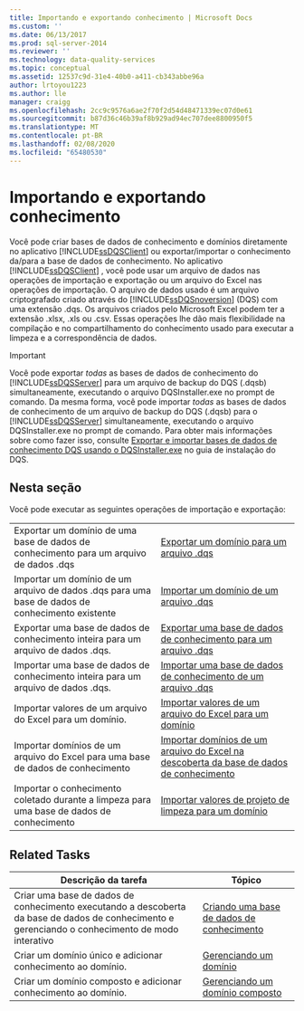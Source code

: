 ```yaml
---
title: Importando e exportando conhecimento | Microsoft Docs
ms.custom: ''
ms.date: 06/13/2017
ms.prod: sql-server-2014
ms.reviewer: ''
ms.technology: data-quality-services
ms.topic: conceptual
ms.assetid: 12537c9d-31e4-40b0-a411-cb343abbe96a
author: lrtoyou1223
ms.author: lle
manager: craigg
ms.openlocfilehash: 2cc9c9576a6ae2f70f2d54d48471339ec07d0e61
ms.sourcegitcommit: b87d36c46b39af8b929ad94ec707dee8800950f5
ms.translationtype: MT
ms.contentlocale: pt-BR
ms.lasthandoff: 02/08/2020
ms.locfileid: "65480530"
---
```

# <a name="importing-and-exporting-knowledge"></a>Importando e exportando conhecimento
  Você pode criar bases de dados de conhecimento e domínios diretamente no aplicativo [!INCLUDE[ssDQSClient](../includes/ssdqsclient-md.md)] ou exportar/importar o conhecimento da/para a base de dados de conhecimento. No aplicativo [!INCLUDE[ssDQSClient](../includes/ssdqsclient-md.md)] , você pode usar um arquivo de dados nas operações de importação e exportação ou um arquivo do Excel nas operações de importação. O arquivo de dados usado é um arquivo criptografado criado através do [!INCLUDE[ssDQSnoversion](../includes/ssdqsnoversion-md.md)] (DQS) com uma extensão .dqs. Os arquivos criados pelo Microsoft Excel podem ter a extensão .xlsx, .xls ou .csv. Essas operações lhe dão mais flexibilidade na compilação e no compartilhamento do conhecimento usado para executar a limpeza e a correspondência de dados.  
  
> [!IMPORTANT]  
>  Você pode exportar *todas* as bases de dados de conhecimento do [!INCLUDE[ssDQSServer](../includes/ssdqsserver-md.md)] para um arquivo de backup do DQS (.dqsb) simultaneamente, executando o arquivo DQSInstaller.exe no prompt de comando. Da mesma forma, você pode importar *todas* as bases de dados de conhecimento de um arquivo de backup do DQS (.dqsb) para o [!INCLUDE[ssDQSServer](../includes/ssdqsserver-md.md)] simultaneamente, executando o arquivo DQSInstaller.exe no prompt de comando. Para obter mais informações sobre como fazer isso, consulte [Exportar e importar bases de dados de conhecimento DQS usando o DQSInstaller.exe](install-windows/export-and-import-dqs-knowledge-bases-using-dqsinstaller-exe.md) no guia de instalação do DQS.  
  
## <a name="in-this-section"></a>Nesta seção  
 Você pode executar as seguintes operações de importação e exportação:  
  
|||  
|-|-|  
|Exportar um domínio de uma base de dados de conhecimento para um arquivo de dados .dqs|[Exportar um domínio para um arquivo .dqs](../../2014/data-quality-services/export-a-domain-to-a-dqs-file.md)|  
|Importar um domínio de um arquivo de dados .dqs para uma base de dados de conhecimento existente|[Importar um domínio de um arquivo .dqs](../../2014/data-quality-services/import-a-domain-from-a-dqs-file.md)|  
|Exportar uma base de dados de conhecimento inteira para um arquivo de dados .dqs.|[Exportar uma base de dados de conhecimento para um arquivo .dqs](../../2014/data-quality-services/export-a-knowledge-base-to-a-dqs-file.md)|  
|Importar uma base de dados de conhecimento inteira para um arquivo de dados .dqs.|[Importar uma base de dados de conhecimento de um arquivo .dqs](../../2014/data-quality-services/import-a-knowledge-base-from-a-dqs-file.md)|  
|Importar valores de um arquivo do Excel para um domínio.|[Importar valores de um arquivo do Excel para um domínio](../../2014/data-quality-services/import-values-from-an-excel-file-into-a-domain.md)|  
|Importar domínios de um arquivo do Excel para uma base de dados de conhecimento|[Importar domínios de um arquivo do Excel na descoberta da base de dados de conhecimento](../../2014/data-quality-services/import-domains-from-an-excel-file-in-knowledge-discovery.md)|  
|Importar o conhecimento coletado durante a limpeza para uma base de dados de conhecimento|[Importar valores de projeto de limpeza para um domínio](../../2014/data-quality-services/import-cleansing-project-values-into-a-domain.md)|  
  
## <a name="related-tasks"></a>Related Tasks  
  
|Descrição da tarefa|Tópico|  
|----------------------|-----------|  
|Criar uma base de dados de conhecimento executando a descoberta da base de dados de conhecimento e gerenciando o conhecimento de modo interativo|[Criando uma base de dados de conhecimento](../../2014/data-quality-services/building-a-knowledge-base.md)|  
|Criar um domínio único e adicionar conhecimento ao domínio.|[Gerenciando um domínio](../../2014/data-quality-services/managing-a-domain.md)|  
|Criar um domínio composto e adicionar conhecimento ao domínio.|[Gerenciando um domínio composto](../../2014/data-quality-services/managing-a-composite-domain.md)|  
  
  
